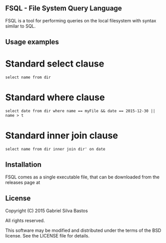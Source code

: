 ## FSQL - File System Query Language

FSQL is a tool for performing queries on the local filesystem
with syntax similar to SQL.

## Usage examples
  # Standard select clause
    select name from dir

  # Standard where clause
    select date from dir where name == myFile && date == 2015-12-30 || name > t

  # Standard inner join clause
    select name from dir inner join dir' on date

## Installation

FSQL comes as a single executable file, that can be downloaded from the releases
page at 

## License

Copyright (C) 2015 Gabriel Silva Bastos

All rights reserved.

This software may be modified and distributed under the terms
of the BSD license. See the LICENSE file for details.
